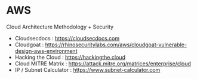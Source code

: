 # AWS

Cloud Architecture Methodology + Security 
 
 - Cloudsecdocs : https://cloudsecdocs.com
 - Cloudgoat : https://rhinosecuritylabs.com/aws/cloudgoat-vulnerable-design-aws-environment
 - Hacking the Cloud : https://hackingthe.cloud
 - Cloud MITRE Matrix : https://attack.mitre.org/matrices/enterprise/cloud
 - IP / Subnet Calculator : https://www.subnet-calculator.com
